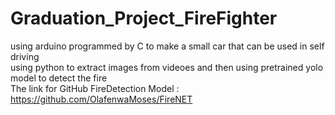 # Graduation_Project_FireFighter
using arduino programmed by C to make a small car that can be used in self driving <Br>
using python to extract images from videoes and then using pretrained yolo model to detect the fire <Br>
The link for GitHub FireDetection Model : https://github.com/OlafenwaMoses/FireNET
